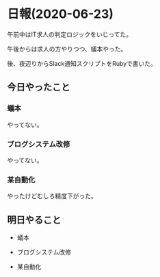 # 日報(2020-06-23)

午前中はIT求人の判定ロジックをいじってた。

午後からは求人の方やりつつ、蟻本やった。

後、夜辺りからSlack通知スクリプトをRubyで書いた。

## 今日やったこと

### 蟻本

やってない。

### ブログシステム改修

やってない。

### 某自動化

やったけどむしろ精度下がった。

## 明日やること

* 蟻本

* ブログシステム改修

* 某自動化
